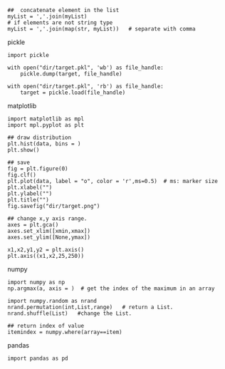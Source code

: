     ##  concatenate element in the list
    myList = ','.join(myList) 
    # if elements are not string type
    myList = ','.join(map(str, myList))   # separate with comma

pickle

    import pickle
    
    with open("dir/target.pkl", 'wb') as file_handle:
        pickle.dump(target, file_handle)
    
    with open("dir/target.pkl", 'rb') as file_handle:
        target = pickle.load(file_handle)


matplotlib
    
    import matplotlib as mpl
    import mpl.pyplot as plt
    
    ## draw distribution
    plt.hist(data, bins = )
    plt.show()
    
    ## save
    fig = plt.figure(0)
    fig.clf()
    plt.plot(data, label = "o", color = 'r',ms=0.5)  # ms: marker size
    plt.xlabel("")
    plt.ylabel("")
    plt.title("")
    fig.savefig("dir/target.png")
    
    ## change x,y axis range.
    axes = plt.gca()
    axes.set_xlim([xmin,xmax])
    axes.set_ylim([None,ymax])
    
    x1,x2,y1,y2 = plt.axis()
    plt.axis((x1,x2,25,250))
    
numpy

    import numpy as np
    np.argmax(a, axis = )  # get the index of the maximum in an array
    
    import numpy.random as nrand 
    nrand.permutation(int,List,range)   # return a List.
    nrand.shuffle(List)   #change the List.
    
    ## return index of value
    itemindex = numpy.where(array==item)

pandas
    
    import pandas as pd
    
